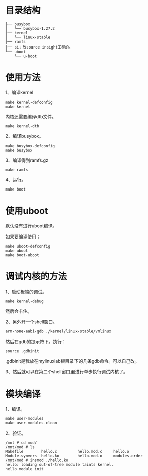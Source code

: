 # 目录结构

```
├── busybox
│   └── busybox-1.27.2
├── kernel
│   └── linux-stable
├── ramfs
├── si：放source insight工程的。
└── uboot
    └── u-boot
```



# 使用方法

1、编译kernel

```
make kernel-defconfig
make kernel
```

内核还需要编译dtb文件。

```
make kernel-dtb
```



2、编译busybox。

```
make busybox-defconfig
make busybox
```

3、编译得到ramfs.gz

```
make ramfs
```

4、运行。

```
make boot
```



# 使用uboot

默认没有进行uboot编译。

如果要编译使用：

```
make uboot-defconfig
make uboot
make boot-uboot
```



# 调试内核的方法

1、启动板端的调试。

```
make kernel-debug
```

然后会卡住。

2、另外开一个shell窗口。

```
arm-none-eabi-gdb ./kernel/linux-stable/vmlinux
```

然后在gdb的提示符下。执行：

```
source .gdbinit 
```

.gdbinit是我放在mylinuxlab根目录下的几条gdb命令。可以自己改。

3、然后就可以在第二个shell窗口里进行单步执行调试内核了。

# 模块编译

1、编译。

```
make user-modules 
make user-modules-clean 
```

2、验证。

```
/mnt # cd mod/
/mnt/mod # ls
Makefile        hello.c         hello.mod.c     hello.o
Module.symvers  hello.ko        hello.mod.o     modules.order
/mnt/mod # insmod ./hello.ko
hello: loading out-of-tree module taints kernel.
hello module init
```

